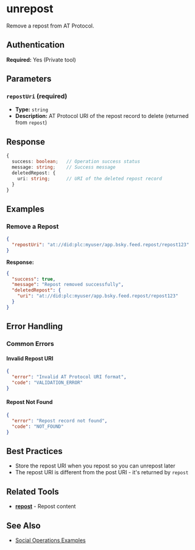 # unrepost

Remove a repost from AT Protocol.

## Authentication

**Required:** Yes (Private tool)

## Parameters

### `repostUri` (required)
- **Type:** `string`
- **Description:** AT Protocol URI of the repost record to delete (returned from `repost`)

## Response

```typescript
{
  success: boolean;   // Operation success status
  message: string;    // Success message
  deletedRepost: {
    uri: string;      // URI of the deleted repost record
  }
}
```

## Examples

### Remove a Repost

```json
{
  "repostUri": "at://did:plc:myuser/app.bsky.feed.repost/repost123"
}
```

**Response:**
```json
{
  "success": true,
  "message": "Repost removed successfully",
  "deletedRepost": {
    "uri": "at://did:plc:myuser/app.bsky.feed.repost/repost123"
  }
}
```

## Error Handling

### Common Errors

#### Invalid Repost URI
```json
{
  "error": "Invalid AT Protocol URI format",
  "code": "VALIDATION_ERROR"
}
```

#### Repost Not Found
```json
{
  "error": "Repost record not found",
  "code": "NOT_FOUND"
}
```

## Best Practices

- Store the repost URI when you repost so you can unrepost later
- The repost URI is different from the post URI - it's returned by `repost`

## Related Tools

- **[repost](./repost.md)** - Repost content

## See Also

- [Social Operations Examples](../../examples/social-operations.md)

